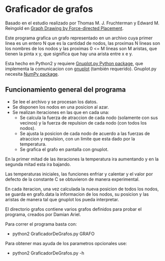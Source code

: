 # Graficador de grafos 

Basado en el estudio realizado por Thomas M. J. Fruchterman y Edward M. Reingold en [Graph  Drawing  by  Force-directed  Placement](http://www.stat.cmu.edu/~brian/780/bibliography/00%20layout%20and%20rendering/fruchterman-reingold.pdf).

Este programa grafica un grafo representado en un archivo cuya primer linea es un entero N que es la
cantidad de nodos, las proximas N lineas son los nombres de los nodos y las proximas 0 <= M lineas
son M aristas, que tienen la pinta x y, que significa que hay una arista entre x e y.
 
Esta hecho en Python2 y requiere [Gnuplot.py Python package](http://gnuplot-py.sourceforge.net/),
que implementa la comunicacion con [gnuplot](http://www.gnuplot.info/) (también requerido). Gnuplot.py necesita [NumPy package](http://www.numpy.org/).

## Funcionamiento general del programa

* Se lee el archivo y se procesan los datos.
* Se disponen los nodos en una posicion al azar.
* Se realizan iteraciones en las que en cada una:
  * Se calcula la fuerza de atraccion de cada nodo (solamente con sus vecinos) y la fuerza de repulsion de cada nodo (con todos los nodos).
  * Se ajusta la posicion de cada nodo de acuerdo a las fuerzas de atraccion y repulsion, con un limite que esta dado por la temperatura.
  * Se grafica el grafo en pantalla con gnuplot.

En la primer mitad de las iteraciones la temperatura ira aumentando y en la segunda mitad esta ira bajando.

Las temperaturas iniciales, las funciones enfriar y calentar y el valor por defecto de la constante C se obtuvieron de manera experimental.

En cada iteracion, una vez calculada la nueva posicion de todos los nodos, se guarda en grafo.data la informacion de los nodos, su posicion y las aristas de manera tal que gnuplot los pueda interpretar.

El directorio grafos contiene varios grafos definidos para probar el programa, creados por Damian Ariel.

Para correr el programa basta con:
* python2 GraficadorDeGrafos.py GRAFO

Para obtener mas ayuda de los parametros opcionales use:
* python2 GraficadorDeGrafos.py -h
